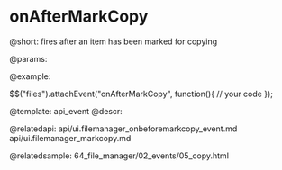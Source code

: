 onAfterMarkCopy
=============
 
@short:
	fires after an item has been marked for copying

@params:


@example:

$$("files").attachEvent("onAfterMarkCopy", function(){
    // your code
});


@template:	api_event
@descr:

@relatedapi:
api/ui.filemanager_onbeforemarkcopy_event.md
api/ui.filemanager_markcopy.md

@relatedsample:
64_file_manager/02_events/05_copy.html